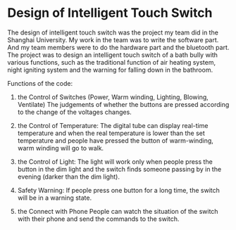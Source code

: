# Design of Intelligent Touch Switch

The design of intelligent touch switch was the project my team did in the Shanghai University. My work in the team was to write the software part. And my team members were to do the hardware part and the bluetooth part.
The project was to design an intelligent touch switch of a bath bully with various functions, such as the traditional function of air heating system, night igniting system and the warning for falling down in the bathroom.

Functions of the code:

1) the Control of Switches (Power, Warm winding, Lighting, Blowing, Ventilate)
The judgements of whether the buttons are pressed according to the change of the voltages changes. 

2) the Control of Temperature:
The digital tube can display real-time temperature and when the real temperature is lower than the set temperature and people have pressed the button of warm-winding, warm winding will go to walk.

3) the Control of Light:
The light will work only when people press the button in the dim light and the switch finds someone passing by in the evening (darker than the dim light).

4) Safety Warning:
If people press one button for a long time, the switch will be in a warning state.

5) the Connect with Phone
People can watch the situation of the switch with their phone and send the commands to the switch.
